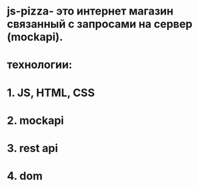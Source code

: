 # js-pizza- это интернет магазин связанный с запросами на сервер (mockapi).

# технологии:

# 1. JS, HTML, CSS

# 2. mockapi

# 3. rest api

# 4. dom
